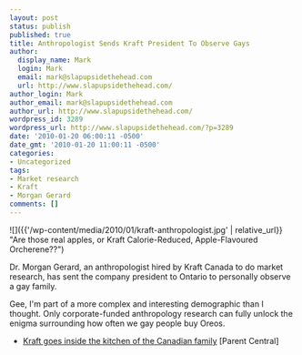 ```yaml
---
layout: post
status: publish
published: true
title: Anthropologist Sends Kraft President To Observe Gays
author:
  display_name: Mark
  login: Mark
  email: mark@slapupsidethehead.com
  url: http://www.slapupsidethehead.com/
author_login: Mark
author_email: mark@slapupsidethehead.com
author_url: http://www.slapupsidethehead.com/
wordpress_id: 3289
wordpress_url: http://www.slapupsidethehead.com/?p=3289
date: '2010-01-20 06:00:11 -0500'
date_gmt: '2010-01-20 11:00:11 -0500'
categories:
- Uncategorized
tags:
- Market research
- Kraft
- Morgan Gerard
comments: []
---
```

![]({{'/wp-content/media/2010/01/kraft-anthropologist.jpg' | relative_url}} "Are those real apples, or Kraft Calorie-Reduced, Apple-Flavoured Orcherene??")

Dr. Morgan Gerard, an anthropologist hired by Kraft Canada to do market research, has sent the company president to Ontario to personally observe a gay family.

Gee, I'm part of a more complex and interesting demographic than I thought. Only corporate-funded anthropology research can fully unlock the enigma surrounding how often we gay people buy Oreos.

- [Kraft goes inside the kitchen of the Canadian family](http://www.parentcentral.ca/parent/business/article/751507--kraft-goes-inside-the-kitchen-of-the-canadian-family) [Parent Central]
